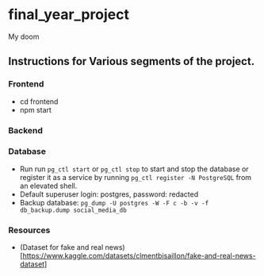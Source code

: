 # final_year_project
 My doom

## Instructions for Various segments of the project.
### Frontend
- cd frontend
- npm start

### Backend

### Database
- Run run ```pg_ctl start``` or ```pg_ctl stop``` to start and stop the database or register it as a service by running ```pg_ctl register -N PostgreSQL``` from an elevated shell.
- Default superuser login: postgres, password: redacted
- Backup database: ```pg_dump -U postgres -W -F c -b -v -f db_backup.dump social_media_db```


### Resources
- (Dataset for fake and real
  news)[https://www.kaggle.com/datasets/clmentbisaillon/fake-and-real-news-dataset]

